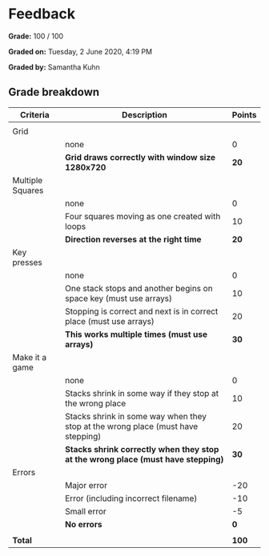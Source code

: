 # Feedback

**Grade:** 100 / 100

**Graded on:** Tuesday, 2 June 2020, 4:19 PM

**Graded by:** Samantha Kuhn

## Grade breakdown

| Criteria          | Description                                                        | Points |
|-------------------|--------------------------------------------------------------------|--------|
|||
| Grid              |                                                                    |        |
|                   | none                                                               | 0      |
|                   | **Grid draws correctly with window size 1280x720**                     | **20**     |
| Multiple Squares |                                                                    |        |
|                   | none                                                               | 0      |
|                   | Four squares moving as one created with loops                      | 10     |
|                   | **Direction reverses at the right time**                               | **20**     |
| Key presses       |                                                                    |        |
|                   | none                                                               | 0      |
|                   | One stack stops and another begins on space key (must use arrays)  | 10     |
|                   | Stopping is correct and next is in correct place (must use arrays) | 20     |
|                   | **This works multiple times (must use arrays)**                        | **30**     |
| Make it a game   |                                                                    |        |
|                   | none                                                               | 0      |
|                   | Stacks shrink in some way if they stop at the wrong place          | 10     |
|                   | Stacks shrink in some way when they stop at the wrong place (must have stepping) | 20 |
|                   | **Stacks shrink correctly when they stop at the wrong place (must have stepping)** | **30** |
| Errors            |                                                                    |        |
|                   | Major error                                                        | -20    |
|                   | Error (including incorrect filename)                               | -10    |
|                   | Small error                                                        | -5     |
|                   | **No errors**                                                          | **0**      |
|||
| **Total**         |                                                                    | **100** |
